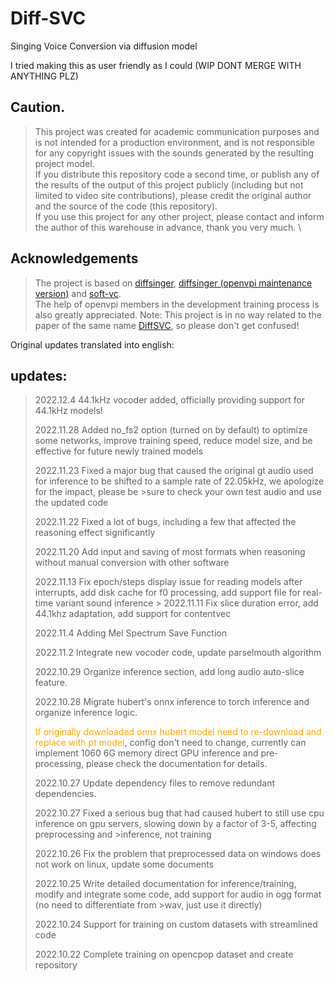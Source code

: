 # Diff-SVC
Singing Voice Conversion via diffusion model

I tried making this as user friendly as I could (WIP DONT MERGE WITH ANYTHING PLZ)

## Caution.
>This project was created for academic communication purposes and is not intended for a production environment, and is not responsible for any copyright issues with the sounds generated by the resulting project model. \
If you distribute this repository code a second time, or publish any of the results of the output of this project publicly (including but not limited to video site contributions), please credit the original author and the source of the code (this repository). \
If you use this project for any other project, please contact and inform the author of this warehouse in advance, thank you very much. \

## Acknowledgements
>The project is based on [diffsinger](https://github.com/MoonInTheRiver/DiffSinger), [diffsinger (openvpi maintenance version)](https://github.com/openvpi/DiffSinger) and [soft-vc](https://github.com/bshall/soft-vc). \
The help of openvpi members in the development training process is also greatly appreciated.
>Note: This project is in no way related to the paper of the same name [DiffSVC](https://arxiv.org/abs/2105.13871), so please don't get confused!

Original updates translated into english:
## updates:
>2022.12.4 44.1kHz vocoder added, officially providing support for 44.1kHz models!
>
>2022.11.28 Added no_fs2 option (turned on by default) to optimize some networks, improve training speed, reduce model size, and be effective for future newly trained models
>
>2022.11.23 Fixed a major bug that caused the original gt audio used for inference to be shifted to a sample rate of 22.05kHz, we apologize for the impact, please be >sure to check your own test audio and use the updated code 
>
>2022.11.22 Fixed a lot of bugs, including a few that affected the reasoning effect significantly 
>
>2022.11.20 Add input and saving of most formats when reasoning without manual conversion with other software 
>
>2022.11.13 Fix epoch/steps display issue for reading models after interrupts, add disk cache for f0 processing, add support file for real-time variant sound inference >
>2022.11.11 Fix slice duration error, add 44.1khz adaptation, add support for contentvec
>
>2022.11.4 Adding Mel Spectrum Save Function 
>
>2022.11.2 Integrate new vocoder code, update parselmouth algorithm 
>
>2022.10.29 Organize inference section, add long audio auto-slice feature. 
>
>2022.10.28 Migrate hubert's onnx inference to torch inference and organize inference logic. 
>
><font color=#FFA500>If originally downloaded onnx hubert model need to re-download and replace with pt model</font>, config don't need to change, currently can implement 1060 6G memory direct GPU inference and pre-processing, please check the documentation for details. 
>
>2022.10.27 Update dependency files to remove redundant dependencies. 
>
>2022.10.27 Fixed a serious bug that had caused hubert to still use cpu inference on gpu servers, slowing down by a factor of 3-5, affecting preprocessing and >inference, not training 
>
>2022.10.26 Fix the problem that preprocessed data on windows does not work on linux, update some documents 
>
>2022.10.25 Write detailed documentation for inference/training, modify and integrate some code, add support for audio in ogg format (no need to differentiate from >wav, just use it directly)
>
>2022.10.24 Support for training on custom datasets with streamlined code 
>
>2022.10.22 Complete training on opencpop dataset and create repository


